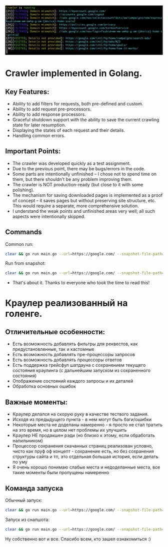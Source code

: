 ![Alt text](readme/screenshot1.png)

# Crawler implemented in Golang.

## Key Features:

- Ability to add filters for requests, both pre-defined and custom.
- Ability to add request pre-processors.
- Ability to add response processors.
- Graceful shutdown support with the ability to save the current crawling state for later resumption.
- Displaying the states of each request and their details.
- Handling common errors.

## Important Points:
- The crawler was developed quickly as a test assignment.
- Due to the previous point, there may be bugs/errors in the code.
- Some parts are intentionally unfinished – I chose not to spend time on them, but there shouldn't be any problem improving them.
- The crawler is NOT production-ready (but close to it with some polishing).
- The mechanism for saving downloaded pages is implemented as a proof of concept – it saves pages but without preserving site structure, etc. This would require a separate, more comprehensive solution.
- I understand the weak points and unfinished areas very well; all such aspects were intentionally skipped.

## Commands

Common run:
```bash
clear && go run main.go --url=https://google.com/ --snapshot-file-path=state.dump --data-file-path=data
```
Run from snapshot:
```bash
clear && go run main.go --url=https://google.com/ --snapshot-file-path=state.dump --data-file-path=data --use-state
```

- That's about it. Thanks to everyone who took the time to read this!


# Краулер реализованный на голенге.

## Отличительные особенности:
- Есть возможность добавлять фильтры для реквестов, как предустановленные, так и кастомные
- Есть возможность добавлять пре-процессоры запросов
- Есть возможность добавлять процессоры ответов
- Есть поддержка грейсфул шатдауна с сохранением текущего состояния краулинга (с дальнейшим запуском из сохраненного состояния)
- Отображение состояний каждого запросы и их деталей
- Обработка основных ошибок

## Важные моменты:
- Краулер делался на скорую руку в качестве тествого задания.
- Исходя из предыдущего пункта - в нем могут быть баги/ошибки
- Некоторые места не доделаны намеренно - я просто не стал тратить на это время, но в целом нет проблемы их улучшить
- Краулер НЕ продакшен рэди (но близко к этому, если обработать напильником)
- Процессор сохранения скачанных страниц реализован условно, чисто как пруф оф концепт - сохранение есть, но без сохранения структуры сайта и тп, это отдельная большая история, если делать по уму
- Я очень хорошо понимаю слабые места и недоделанные места, все такие моменты были пропущены намеренно

## Команда запуска

Обычный запуск:
```bash
clear && go run main.go --url=https://google.com/ --snapshot-file-path=state.dump --data-file-path=data
```
Запуск из снапшота:
```bash
clear && go run main.go --url=https://google.com/ --snapshot-file-path=state.dump --data-file-path=data --use-state
```

Ну собственно вот и все. Спасибо всем, кто зашел ознакомиться :)